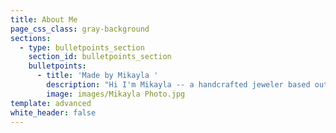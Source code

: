 ```yaml
---
title: About Me
page_css_class: gray-background
sections:
  - type: bulletpoints_section
    section_id: bulletpoints_section
    bulletpoints:
      - title: 'Made by Mikayla '
        description: "Hi I'm Mikayla -- a handcrafted jeweler based out of Idaho. I started a small jewelry stand in 2010 as a side hobby, which eventually grew into a life passion ♥ I have been making jewelry and refining my technique ever since.\n\n\n\nI am excited to make my way online and share my art with more people. If you like my work you can find me on social media as well under @madexmikayla\n\n\n\nIf you have questions or want to discuss custom orders you can contact me at\_[**madebymikaylastore@gmail.com**](mailto:madebymikaylastore@gmail.com)\n"
        image: images/Mikayla Photo.jpg
template: advanced
white_header: false
---
```

